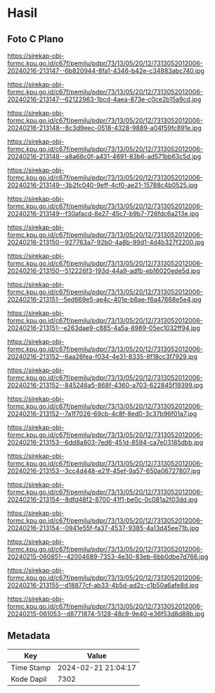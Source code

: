 # Hasil

## Foto C Plano

https://sirekap-obj-formc.kpu.go.id/c67f/pemilu/pdpr/73/13/05/20/12/7313052012006-20240216-213147--6b820944-8fa1-4346-b42e-c34883abc740.jpg

https://sirekap-obj-formc.kpu.go.id/c67f/pemilu/pdpr/73/13/05/20/12/7313052012006-20240216-213147--62122963-1bcd-4aea-873e-c0ce2b15a9cd.jpg

https://sirekap-obj-formc.kpu.go.id/c67f/pemilu/pdpr/73/13/05/20/12/7313052012006-20240216-213148--8c3d9eec-0518-4328-9889-a04f59fc891e.jpg

https://sirekap-obj-formc.kpu.go.id/c67f/pemilu/pdpr/73/13/05/20/12/7313052012006-20240216-213148--a8a66c0f-a431-4691-83b6-ad571bb63c5d.jpg

https://sirekap-obj-formc.kpu.go.id/c67f/pemilu/pdpr/73/13/05/20/12/7313052012006-20240216-213149--3b2fc040-9eff-4cf0-ae21-15788c4b0525.jpg

https://sirekap-obj-formc.kpu.go.id/c67f/pemilu/pdpr/73/13/05/20/12/7313052012006-20240216-213149--f30afacd-8e27-45c7-b9b7-726fdc6a213e.jpg

https://sirekap-obj-formc.kpu.go.id/c67f/pemilu/pdpr/73/13/05/20/12/7313052012006-20240216-213150--927763a7-92b0-4a8b-99d1-4d4b327f2200.jpg

https://sirekap-obj-formc.kpu.go.id/c67f/pemilu/pdpr/73/13/05/20/12/7313052012006-20240216-213150--512226f3-193d-44a9-adfb-eb16020ede5d.jpg

https://sirekap-obj-formc.kpu.go.id/c67f/pemilu/pdpr/73/13/05/20/12/7313052012006-20240216-213151--5ed669e5-ae4c-401e-b6ae-f6a47668e5e4.jpg

https://sirekap-obj-formc.kpu.go.id/c67f/pemilu/pdpr/73/13/05/20/12/7313052012006-20240216-213151--e263dae9-c885-4a5a-8989-05ec1032ff94.jpg

https://sirekap-obj-formc.kpu.go.id/c67f/pemilu/pdpr/73/13/05/20/12/7313052012006-20240216-213152--6aa26fea-f034-4e31-8335-8f18cc3f7929.jpg

https://sirekap-obj-formc.kpu.go.id/c67f/pemilu/pdpr/73/13/05/20/12/7313052012006-20240216-213152--845246a5-868f-4360-a703-622845f19399.jpg

https://sirekap-obj-formc.kpu.go.id/c67f/pemilu/pdpr/73/13/05/20/12/7313052012006-20240216-213152--7a1f7026-69cb-4c8f-8ed0-3c37b96f01a7.jpg

https://sirekap-obj-formc.kpu.go.id/c67f/pemilu/pdpr/73/13/05/20/12/7313052012006-20240216-213153--6dd8a803-7ed6-451d-8594-ca7e03185dbb.jpg

https://sirekap-obj-formc.kpu.go.id/c67f/pemilu/pdpr/73/13/05/20/12/7313052012006-20240216-213153--3cc4d448-e21f-45ef-9a57-650a06727807.jpg

https://sirekap-obj-formc.kpu.go.id/c67f/pemilu/pdpr/73/13/05/20/12/7313052012006-20240216-213154--8dfd48f2-8700-41f1-be0c-0c081a2f03dd.jpg

https://sirekap-obj-formc.kpu.go.id/c67f/pemilu/pdpr/73/13/05/20/12/7313052012006-20240216-213154--0941e55f-fa37-4537-9385-4a13d45ee71b.jpg

https://sirekap-obj-formc.kpu.go.id/c67f/pemilu/pdpr/73/13/05/20/12/7313052012006-20240215-060851--42004689-7353-4e30-83eb-6bb0dbe7d766.jpg

https://sirekap-obj-formc.kpu.go.id/c67f/pemilu/pdpr/73/13/05/20/12/7313052012006-20240216-213155--d18877cf-ab33-4b5d-ad2c-c1b50a6afe8d.jpg

https://sirekap-obj-formc.kpu.go.id/c67f/pemilu/pdpr/73/13/05/20/12/7313052012006-20240215-061053--d8771874-5128-48c9-9e40-e36f53d8d88b.jpg


## Metadata

| Key        | Value               |
| ---------- | ------------------- |
| Time Stamp | 2024-02-21 21:04:17 |
| Kode Dapil | 7302                |



